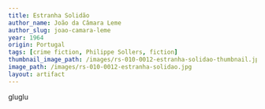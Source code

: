 ```yaml
---
title: Estranha Solidão
author_name: João da Câmara Leme
author_slug: joao-camara-leme
year: 1964
origin: Portugal
tags: [crime fiction, Philippe Sollers, fiction]
thumbnail_image_path: /images/rs-010-0012-estranha-solidao-thumbnail.jpg
image_path: /images/rs-010-0012-estranha-solidao.jpg
layout: artifact
---
```


gluglu